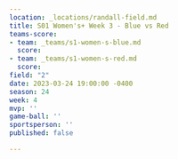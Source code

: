 ```yaml
---
location: _locations/randall-field.md
title: S01 Women's+ Week 3 - Blue vs Red
teams-score:
- team: _teams/s1-women-s-blue.md
  score: 
- team: _teams/s1-women-s-red.md
  score: 
field: "2"
date: 2023-03-24 19:00:00 -0400
season: 24
week: 4
mvp: ''
game-ball: ''
sportsperson: ''
published: false

---
```

